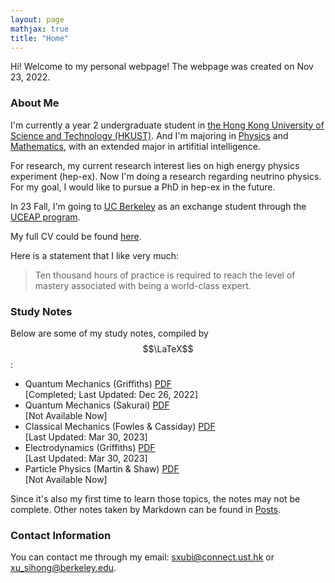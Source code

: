 ```yaml
---
layout: page
mathjax: true
title: "Home"
---
```


Hi! Welcome to my personal webpage! The webpage was created on Nov 23, 2022.

### About Me
I'm currently a year 2 undergraduate student in [the Hong Kong University of Science and Technology (HKUST)](https://hkust.edu.hk). And I'm majoring in [Physics](https://physics.ust.hk/) and [Mathematics](https://www.math.hkust.edu.hk/), with an extended major in artifitial intelligence.

For research, my current research interest lies on high energy physics experiment (hep-ex). Now I'm doing a research regarding neutrino physics. For my goal, I would like to pursue a PhD in hep-ex in the future.

In 23 Fall, I'm going to [UC Berkeley](https://www.berkeley.edu/) as an exchange student through the [UCEAP program](https://reciprocity.uceap.universityofcalifornia.edu/).

My full CV could be found [here](https://sxubi.github.io/cv_June2023.pdf).

Here is a statement that I like very much:
> Ten thousand hours of practice is required to reach the level of mastery associated with being a world-class expert.

### Study Notes
Below are some of my study notes, compiled by $$\LaTeX$$:
* Quantum Mechanics (Griffiths) [PDF](https://sxubi.github.io/Quantum_Mechanics_Notes.pdf)  
  \[Completed; Last Updated: Dec 26, 2022\]
* Quantum Mechanics (Sakurai) [PDF](https://sxubi.github.io/404.html)  
  \[Not Available Now\]
* Classical Mechanics (Fowles & Cassiday) [PDF](https://sxubi.github.io/CM.pdf)   
  \[Last Updated: Mar 30, 2023\]
* Electrodynamics (Griffiths) [PDF](https://sxubi.github.io/E&M.pdf)    
  \[Last Updated: Mar 30, 2023\]
* Particle Physics (Martin & Shaw) [PDF](https://sxubi.github.io/404.html)  
  \[Not Available Now\]

Since it's also my first time to learn those topics, the notes may not be complete. Other notes taken by Markdown can be found in [Posts](https://sxubi.github.io/archive/).

### Contact Information
You can contact me through my email: <u>sxubi@connect.ust.hk</u> or <u>xu_sihong@berkeley.edu</u>.

